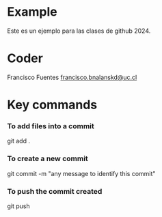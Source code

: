 # Example
Este es un ejemplo para las clases de github 2024.

# Coder
Francisco Fuentes
francisco.bnalanskd@uc.cl

# Key commands

### To add files into a commit
git add . 

### To create a new commit
git commit -m "any message to identify this commit"

### To push the commit created
git push
